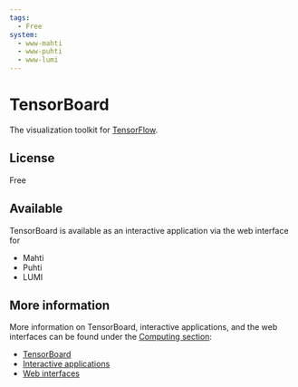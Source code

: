 ```yaml
---
tags:
  - Free
system:
  - www-mahti
  - www-puhti
  - www-lumi
---
```


# TensorBoard

The visualization toolkit for [TensorFlow](tensorflow.md).

## License

Free

## Available

TensorBoard is available as an interactive application via the web interface
for

- Mahti
- Puhti
- LUMI

## More information

More information on TensorBoard, interactive applications, and the web
interfaces can be found under the [Computing section](../computing/index.md):

- [TensorBoard](../computing/webinterface/tensorboard.md)
- [Interactive applications](../computing/webinterface/apps.md)
- [Web interfaces](../computing/webinterface/index.md)
